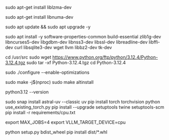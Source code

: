 sudo apt-get install liblzma-dev

sudo apt-get install libnuma-dev


sudo apt update && sudo apt upgrade -y

sudo apt install -y software-properties-common build-essential zlib1g-dev libncurses5-dev libgdbm-dev libnss3-dev libssl-dev libreadline-dev libffi-dev curl libsqlite3-dev wget llvm libbz2-dev tk-dev


cd /usr/src
sudo wget https://www.python.org/ftp/python/3.12.4/Python-3.12.4.tgz
sudo tar -xf Python-3.12.4.tgz
cd Python-3.12.4

sudo ./configure --enable-optimizations

sudo make -j$(nproc)
sudo make altinstall

python3.12 --version




sudo snap install astral-uv --classic
uv pip install torch torchvision
python use_existing_torch.py 
pip install --upgrade setuptools twine setuptools-scm
pip install -r requirements/cpu.txt


export MAX_JOBS=4
export VLLM_TARGET_DEVICE=cpu

python setup.py bdist_wheel
pip install dist/*.whl
